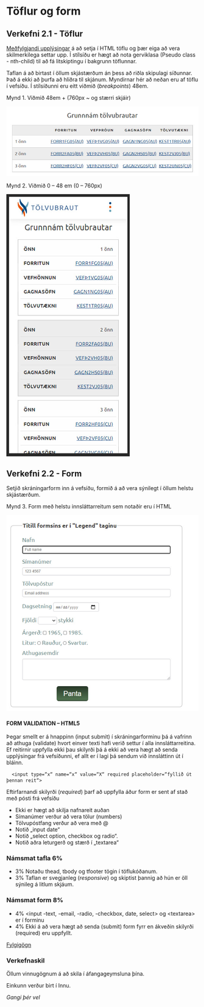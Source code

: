 # Töflur og form

## Verkefni 2.1 - Töflur  

[Meðfylgjandi upplýsingar](https://github.com/vefhonnun/21H/tree/main/S%C3%BDnid%C3%A6mi/V-2) á að setja í HTML töflu og þær eiga að vera skilmerkilega settar upp. Í stílsíðu er hægt að nota gerviklasa (Pseudo class - nth-child) til að fá litskiptingu í bakgrunn töflunnar. 

Taflan á að birtast í öllum skjástærðum án þess að riðla skipulagi síðunnar. Það á ekki að þurfa að hliðra til skjánum. Myndirnar hér að neðan eru af töflu í vefsíðu. Í stílsíðunni eru eitt viðmið (_breakpoints_) 48em.

Mynd 1. Viðmið 48em + (760px ~ og stærri skjáir)

![Mynd 1](mynd-1.jpg)

Mynd 2. Viðmið 0 – 48 em (0 – 760px)

![Mynd 2](mynd-2.jpg)

## Verkefni 2.2 - Form 

Setjið skráningarform inn á vefsíðu, formið á að vera sýnilegt í öllum helstu skjástærðum. 

Mynd 3. Form með helstu innsláttarreitum sem notaðir eru í HTML

![Mynd 3](mynd-3.jpg)

#### FORM VALIDATION – HTML5

Þegar smellt er á hnappinn (input submit) í skráningarforminu þá á vafrinn að athuga (validate) hvort einver texti hafi verið settur í alla innsláttarreitina. Ef reitirnir uppfylla ekki þau skilyrði þá á ekki að vera hægt að senda upplýsingar frá vefsíðunni, ef allt er í lagi þá sendum við innsláttinn út í bláinn. 
```
  <input type=“x“ name=“x“ value=“X“ required placeholder=“fyllið út þennan reit“>
```
Eftirfarnandi skilyrði (_required_) þarf að uppfylla áður form er sent af stað með pósti frá vefsíðu

* Ekki er hægt að skilja nafnareit auðan 		
* Símanúmer verður að vera tölur (numbers)
* Tölvupóstfang verður að vera með @	      	
* Notið „input date“
* Notið „select option, checkbox og radio“. 	
* Notið aðra leturgerð og stærð í „textarea“

### Námsmat tafla 6%

* 3% Notaðu thead, tbody og tfooter tögin í töflukóðanum. 
* 3% Taflan er svegjanleg (_responsive_) og skiptist þannig að hún er öll sýnileg
á litlum skjáum.

### Námsmat form 8%

* 4% &lt;input -text, -email, -radio, -checkbox, date, select> og &lt;textarea> er í forminu 
* 4% Ekki á að vera hægt að senda (submit) form fyrr en ákveðin skilyrði (required)  eru uppfyllt.

[Fylgigögn](https://github.com/vefhonnun/21H/tree/main/S%C3%BDnid%C3%A6mi/V-2)

### Verkefnaskil

Öllum vinnugögnum á að skila í áfangageymsluna þína.

Einkunn verður birt í Innu.

_Gangi þér vel_

